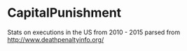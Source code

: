 # CapitalPunishment
Stats on executions in the US from 2010 - 2015 parsed from http://www.deathpenaltyinfo.org/
